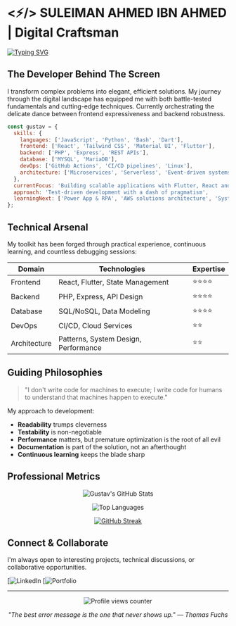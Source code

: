 # <⚡/> SULEIMAN AHMED IBN AHMED | Digital Craftsman

[![Typing SVG](https://readme-typing-svg.demolab.com?font=Fira+Code&pause=1000&width=435&lines=Solving+problems+with+elegant+code;Building+tomorrow's+web+today;Turning+coffee+into+functions)](https://git.io/typing-svg)

## The Developer Behind The Screen

I transform complex problems into elegant, efficient solutions. My journey through the digital landscape has equipped me with both battle-tested fundamentals and cutting-edge techniques. Currently orchestrating the delicate dance between frontend expressiveness and backend robustness.

```javascript
const gustav = {
  skills: {
    languages: ['JavaScript', 'Python', 'Bash', 'Dart'],
    frontend: ['React', 'Tailwind CSS', 'Material UI', 'Flutter'],
    backend: ['PHP', 'Express', 'REST APIs'],
    database: ['MYSQL', 'MariaDB'],
    devOps: ['GitHub Actions', 'CI/CD pipelines', 'Linux'],
    architecture: ['Microservices', 'Serverless', 'Event-driven systems']
  },
  currentFocus: 'Building scalable applications with Flutter, React and cloud infrastructure',
  approach: 'Test-driven development with a dash of pragmatism',
  learningNext: ['Power App & RPA', 'AWS solutions architecture', 'System design at scale']
};
```

## Technical Arsenal

My toolkit has been forged through practical experience, continuous learning, and countless debugging sessions:

| Domain | Technologies | Expertise |
|--------|--------------|-----------|
| Frontend | React, Flutter, State Management | ⭐⭐⭐⭐ |
| Backend | PHP, Express, API Design | ⭐⭐⭐⭐ |
| Database | SQL/NoSQL, Data Modeling | ⭐⭐⭐⭐ |
| DevOps | CI/CD, Cloud Services | ⭐⭐ |
| Architecture | Patterns, System Design, Performance | ⭐⭐ |

## Guiding Philosophies

> "I don't write code for machines to execute; I write code for humans to understand that machines happen to execute."

My approach to development:

- **Readability** trumps cleverness
- **Testability** is non-negotiable
- **Performance** matters, but premature optimization is the root of all evil
- **Documentation** is part of the solution, not an afterthought
- **Continuous learning** keeps the blade sharp

## Professional Metrics

<div align="center">
  
![Gustav's GitHub Stats](https://github-readme-stats.vercel.app/api?username=gustav2k22&show_icons=true&theme=dracula&hide_border=true&count_private=true)

![Top Languages](https://github-readme-stats.vercel.app/api/top-langs/?username=gustav2k22&layout=compact&theme=dracula&hide_border=true)

[![GitHub Streak](https://github-readme-streak-stats.herokuapp.com/?user=gustav2k22&theme=dracula&hide_border=true)](https://git.io/streak-stats)
  
</div>

## Connect & Collaborate

I'm always open to interesting projects, technical discussions, or collaborative opportunities.

[![LinkedIn](https://linkedin.com/in/ahmed-suleiman-652251298/)
[![Portfolio](https://github.com/gustav2k22)

---

<div align="center">
  <img src="https://komarev.com/ghpvc/?username=gustav2k22&style=flat-square&color=blue" alt="Profile views counter"/>
  
  *"The best error message is the one that never shows up." — Thomas Fuchs*
</div>
